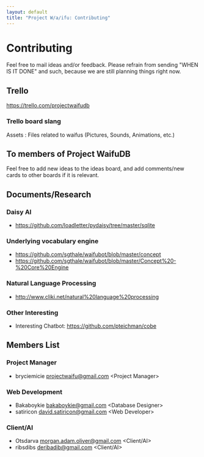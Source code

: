 ```yaml
---
layout: default
title: "Project W/a/ifu: Contributing"
---
```


# Contributing

Feel free to mail ideas and/or feedback. Please refrain from sending
"WHEN IS IT DONE" and such, because we are still planning things right
now.

## Trello

<https://trello.com/projectwaifudb>

### Trello board slang

Assets
: Files related to waifus (Pictures, Sounds, Animations, etc.)

## To members of Project WaifuDB

Feel free to add new ideas to the ideas board, and add comments/new
cards to other boards if it is relevant.

## Documents/Research

### Daisy AI

* <https://github.com/loadletter/pydaisy/tree/master/sqlite>

### Underlying vocabulary engine

* <https://github.com/sgthale/waifubot/blob/master/concept>
* <https://github.com/sgthale/waifubot/blob/master/Concept%20-%20Core%20Engine>

### Natural Language Processing

* <http://www.cliki.net/natural%20language%20processing>

### Other Interesting

* Interesting Chatbot: <https://github.com/pteichman/cobe>

## Members List

### Project Manager

* bryciemicie <projectwaifu@gmail.com> \<Project Manager>

### Web Development

* Bakaboykie <bakaboykie@gmail.com> \<Database Designer>
* satiricon <david.satiricon@gmail.com> \<Web Developer>

### Client/AI

* Otsdarva <morgan.adam.oliver@gmail.com> \<Client/AI>
* ribsdibs <deribadib@gmail.com> \<Client/AI>
